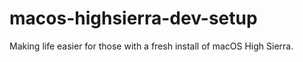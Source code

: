 # macos-highsierra-dev-setup
Making life easier for those with a fresh install of macOS High Sierra.
